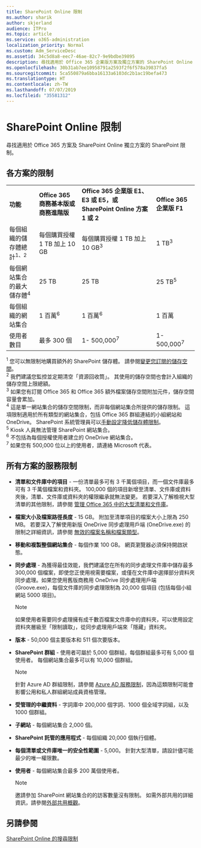 ```yaml
---
title: SharePoint Online 限制
ms.author: sharik
author: skjerland
audience: ITPro
ms.topic: article
ms.service: o365-administration
localization_priority: Normal
ms.custom: Adm_ServiceDesc
ms.assetid: 34c5d8a8-eec7-46ae-82c7-9e9bdbe39895
description: 尋找適用於 Office 365 企業版方案及獨立方案的 SharePoint Online 限制。
ms.openlocfilehash: 30b31ab7ee10958791a2593f2f6f578a39837fa5
ms.sourcegitcommit: 5ca550879a6bba16133a6103dc2b1ac19befa473
ms.translationtype: HT
ms.contentlocale: zh-TW
ms.lasthandoff: 07/07/2019
ms.locfileid: "35581312"
---
```

# <a name="sharepoint-online-limits"></a>SharePoint Online 限制 

尋找適用於 Office 365 方案及 SharePoint Online 獨立方案的 SharePoint 限制。
  
## <a name="limits-by-plan"></a>各方案的限制 

|||||
|:-----|:-----|:-----|:-----|
|**功能** <br/> |**Office 365 商務基本版或商務進階版** <br/> |**Office 365 企業版 E1、E3 或 E5，或 SharePoint Online 方案 1 或 2** <br/> | **Office 365 企業版 F1** <br/> |
|每個組織的儲存體總計<sup>1、2</sup> <br/> |每個購買授權 1 TB 加上 10 GB  <br/> |每個購買授權 1 TB 加上10 GB<sup>3</sup> <br/> |1 TB<sup>3</sup> <br/> |
|每個網站集合的最大儲存體<sup>4</sup><br/> |25 TB <br/> |25 TB <br/> |25 TB<sup>5</sup> <br/> |
|每個組織的網站集合  <br/> |1 百萬<sup>6</sup> <br/> |1 百萬<sup>6</sup> <br/> |1 百萬<br/> |
|使用者數目  <br/> |最多 300 個  <br/> |1- 500,000<sup>7</sup> <br/> |1- 500,000<sup>7</sup> <br/> |
   
<sup>1</sup> 您可以無限制地購買額外的 SharePoint 儲存體。 請參閱[變更您訂閱的儲存空間](https://docs.microsoft.com/office365/admin/subscriptions-and-billing/add-storage-space)。 
<br/><sup>2</sup> 我們建議您監控並定期清空「資源回收筒」。 其使用的儲存空間也會計入組織的儲存空間上限總額。 
<br/> <sup>3</sup> 如果您有訂閱 Office 365 和 Office 365 額外檔案儲存空間附加元件，儲存空間容量會累加。 
<br/> <sup>4</sup> 這是單一網站集合的儲存空間限制，而非每個網站集合所提供的儲存限制。 這項限制適用於所有類型的網站集合，包括 Office 365 群組連結的小組網站和 OneDrive。 SharePoint 系統管理員可以[手動設定降低儲存體限制](https://docs.microsoft.com/sharepoint/manage-site-collection-storage-limits)。 
<br/> <sup>5</sup> Kiosk 人員無法管理 SharePoint 網站集合。 
<br/> <sup>6</sup> 不包括為每個授權使用者建立的 OneDrive 網站集合。 
<br/> <sup>7</sup> 如果您有 500,000 位以上的使用者，請連絡 Microsoft 代表。 
  
## <a name="service-limits-for-all-plans"></a>所有方案的服務限制

- **清單和文件庫中的項目** - 一份清單最多可有 3 千萬個項目，而一個文件庫最多可有 3 千萬個檔案和資料夾。 100,000 個的項目新增至清單、文件庫或資料夾後，清單、文件庫或資料夾的權限繼承就無法變更。 若要深入了解檢視大型清單的其他限制，請參閱 [管理 Office 365 中的大型清單和文件庫](https://support.office.com/article/b4038448-ec0e-49b7-b853-679d3d8fb784)。 

- **檔案大小及檔案路徑長度** - 15 GB。 附加至清單項目的檔案大小上限為 250 MB。 若要深入了解使用新版 OneDrive 同步處理用戶端 (OneDrive.exe) 的限制之詳細資訊，請參閱 [無效的檔案名稱和檔案類型](https://support.office.com/article/64883a5d-228e-48f5-b3d2-eb39e07630fa)。

- **移動和複製整個網站集合** - 每個作業 100 GB。 網頁瀏覽器必須保持開啟狀態。

- **同步處理** - 為獲得最佳效能，我們建議您在所有的同步處理文件庫中儲存最多 300,000 個檔案，即使您正使用視需要檔案，或僅在文件庫中選擇部分資料夾同步處理。如果您使用舊版商務用 OneDrive 同步處理用戶端 (Groove.exe)，每個文件庫的同步處理限制為 20,000 個項目 (包括每個小組網站 5000 項目)。

    > [!NOTE]
    > 如果使用者需要同步處理擁有成千數百檔案文件庫中的資料夾，可以使用設定資料夾層級至「限制讀取」，從同步處理用戶端來「隱藏」資料夾。 

- **版本** - 50,000 個主要版本和 511 個次要版本。

- **SharePoint 群組** - 使用者可屬於 5,000 個群組，每個群組最多可有 5,000 個使用者。 每個網站集合最多可以有 10,000 個群組。
    > [!NOTE]
    > 針對 Azure AD 群組限制，請參閱 [Azure AD 服務限制](https://docs.microsoft.com/azure/active-directory/users-groups-roles/directory-service-limits-restrictions)，因為這類限制可能會影響公用和私人群組網站成員資格管理。 
- **受管理的中繼資料** - 字詞庫中 200,000 個字詞、1000 個全域字詞組，以及 1000 個群組。

- **子網站** - 每個網站集合 2,000 個。

- **SharePoint 託管的應用程式** - 每個組織 20,000 個執行個體。

- **每個清單或文件庫唯一的安全性範圍** - 5,000。 針對大型清單，請設計儘可能最少的唯一權限數。

- **使用者** - 每個網站集合最多 200 萬個使用者。
    > [!NOTE]
    > 邀請參加 SharePoint 網站集合的的訪客數量沒有限制。 如需外部共用的詳細資訊，請參閱[外部共用概觀](https://docs.microsoft.com/sharepoint/external-sharing-overview)。
## <a name="see-also"></a>另請參閱

[SharePoint Online 的搜尋限制](https://docs.microsoft.com/sharepoint/search-limits)
